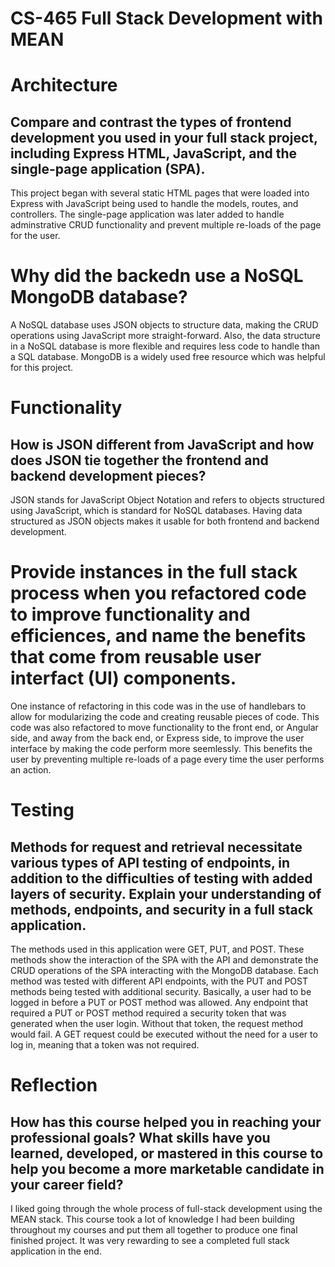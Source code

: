 # CS-465 Full Stack Development with MEAN
# Architecture
## Compare and contrast the types of frontend development you used in your full stack project, including Express HTML, JavaScript, and the single-page application (SPA).
This project began with several static HTML pages that were loaded into Express with JavaScript being used to handle the models, routes, and controllers.  The single-page application was later added to handle adminstrative CRUD functionality and prevent multiple re-loads of the page for the user.
# Why did the backedn use a NoSQL MongoDB database?
A NoSQL database uses JSON objects to structure data, making the CRUD operations using JavaScript more straight-forward.  Also, the data structure in a NoSQL database is more flexible and requires less code to handle than a SQL database.  MongoDB is a widely used free resource which was helpful for this project.
# Functionality
## How is JSON different from JavaScript and how does JSON tie together the frontend and backend development pieces?
JSON stands for JavaScript Object Notation and refers to objects structured using JavaScript, which is standard for NoSQL databases.  Having data structured as JSON objects makes it usable for both frontend and backend development.
# Provide instances in the full stack process when you refactored code to improve functionality and efficiences, and name the benefits that come from reusable user interfact (UI) components.
One instance of refactoring in this code was in the use of handlebars to allow for modularizing the code and creating reusable pieces of code.  This code was also refactored to move functionality to the front end, or Angular side, and away from the back end, or Express side, to improve the user interface by making the code perform more seemlessly.  This benefits the user by preventing multiple re-loads of a page every time the user performs an action.
# Testing
## Methods for request and retrieval necessitate various types of API testing of endpoints, in addition to the difficulties of testing with added layers of security. Explain your understanding of methods, endpoints, and security in a full stack application.
The methods used in this application were GET, PUT, and POST.  These methods show the interaction of the SPA with the API and demonstrate the CRUD operations of the SPA interacting with the MongoDB database.  Each method was tested with different API endpoints, with the PUT and POST methods being tested with additional security.  Basically, a user had to be logged in before a PUT or POST method was allowed.  Any endpoint that required a PUT or POST method required a security token that was generated when the user login.  Without that token, the request method would fail.  A GET request could be executed without the need for a user to log in, meaning that a token was not required.
# Reflection
## How has this course helped you in reaching your professional goals? What skills have you learned, developed, or mastered in this course to help you become a more marketable candidate in your career field?
I liked going through the whole process of full-stack development using the MEAN stack.  This course took a lot of knowledge I had been building throughout my courses and put them all together to produce one final finished project.  It was very rewarding to see a completed full stack application in the end.
